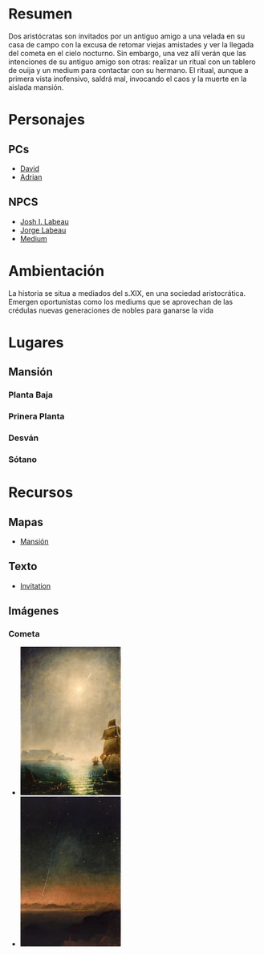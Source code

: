 # Resumen

Dos aristócratas son invitados por un antiguo amigo a una velada en su casa de campo con la excusa de retomar viejas amistades y ver la llegada del cometa en el cielo nocturno. Sin embargo, una vez allí verán que las intenciones de su antiguo amigo son otras: realizar un ritual con un tablero de ouija y un medium para contactar con su hermano. El ritual, aunque a primera vista inofensivo, saldrá mal, invocando el caos y la muerte en la aislada mansión.

# Personajes

## PCs

- [David](./Chrs/PCs/David.md)
- [Adrian](./Chrs/PCs/Adrian.md)

## NPCS

- [Josh I. Labeau](./Chrs/NPCs/Josh.md)
- [Jorge Labeau](./Chrs/NPCs/Jorge.md)
- [Medium](./Chrs/NPCs/Medium.md)

# Ambientación

La historia se situa a mediados del s.XIX, en una sociedad aristocrática. Emergen oportunistas como los mediums que se aprovechan de las crédulas nuevas generaciones de nobles para ganarse la vida

# Lugares

## Mansión

### Planta Baja

### Prinera Planta

### Desván

### Sótano

# Recursos

## Mapas

- [Mansión](./Resources/Maps/mansion.md)

## Texto

- [Invitation](./Resources//invitation.md)

## Imágenes

### Cometa

- <img src="./Resources/Images/CometInTheSky1.webp" width="200">
- <img src="./Resources/Images/CometInTheSky2.webp" width="200">
